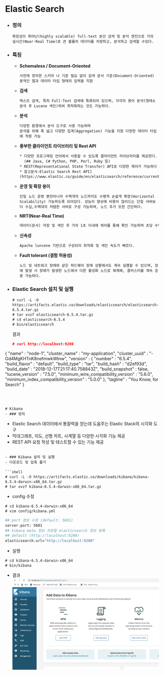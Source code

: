 # Elastic Search

- ### 정의
   ```
   확장성이 뛰어난(highly scalable) full-text 분산 검색 및 분석 엔진으로 거의 실시간(Near-Real Time)로 큰 볼륨의 데이터를 저장하고, 분석하고 검색할 수있다.
   ```

- ### 특징

  - **Schemaless / Document-Oriented**

    ```
    사전에 정의한 스키마 나 기준 필요 없이 검색 문서 기준(Document-Oriented) 동적인 열과 데이터 타입 형태의 입력을 지원
    ```

  - **검색**
    ```
    텍스트 검색, 특히 Full-Text 검색에 특화되어 있으며, 각각의 용어 분석(형태소 분석 후 Lucene 색인)하여 최적화하는 것도 가능하다.
    ```

  - **분석**

    ```
    다양한 환경에서 분석 도구로 사용 가능하며
    분석을 위해 폭 넓고 다양한 집계(Aggregation) 기능을 지원 다양한 데이터 타입에 적용 가능
    ```

  - **풍부한 클라이언트 라이브러리 및 Rest API**

    ```
    * 다양한 프로그래밍 언어에서 사용할 수 있도록 클라이언트 라이브러리를 제공한다.
      (## Java, C# Python, PHP, Perl, Ruby 등)
    * REST(Representational State Transfer) API로 다양한 제어가 가능하다
    * 참고문서-Elastic Search Rest API](https://www.elastic.co/guide/en/elasticsearch/reference/current/docs.html)
    ```

  - **운영 및 확장 용이**

    ```
    단일 노드 운영 뿐만아니라 수백개의 노드까지도 수평적 손쉽게 확장(Horizontal Scalability) 가능하도록 되어있다. 성능이 향상에 비용이 많이드는 단일 서버보다 수십,수백대의 저렴한 서버로 구성 가능하며, 노드 추가 또한 간단하다.
    ```

  - **NRT(Near-Real Time)**

    ```markdown
    데이터(문서) 저장 및 색인 후 거의 1초 이내에 쿼리를 통해 확인 가능하며 초당 수백~수천개의 도큐먼트 색인 생성하고 거의 실시간(Near-RealTime)으로 검색할 수 있다.
    ```

  - **신속성**

    ```
    Apache luncene 기반으로 구성되어 최적화 및 색인 속도가 빠르다.
    ```

  - **Fault tolerant (결함 허용성)**

    ```
    노드 및 네트워크 장애와 같은 하드웨어 장애 상황에서도 계속 실행할 수 있으며, 장애 발생 시 장애가 발생한 노드에서 다른 활성화 노드로 복제해, 클러스터를 계속 운용 가능하다.
    ```


- ### Elastic Search 설치 및 실행

   ```shell
   # curl -L -O https://artifacts.elastic.co/downloads/elasticsearch/elasticsearch-6.5.4.tar.gz
   # tar xvzf elasticsearch-6.5.4.tar.gz
   # cd elasticsearch-6.5.4
   # bin/elasticsearch
   ```

   결과

   ```json
   # curl http://localhost:9200
{
    "name" : "node-1",
    "cluster_name" : "my-application",
    "cluster_uuid" : "-Gd4MgKHTnK8nefmwkWtnw",
    "version" : {
    "number" : "6.5.4",
    "build_flavor" : "default",
    "build_type" : "tar",
    "build_hash" : "d2ef93d",
    "build_date" : "2018-12-17T21:17:40.758843Z",
    "build_snapshot" : false,
    "lucene_version" : "7.5.0",
    "minimum_wire_compatibility_version" : "5.6.0",
    "minimum_index_compatibility_version" : "5.0.0"
    },
    "tagline" : "You Know, for Search"
}
   ```



# Kibana
- ### 정의
   ```
   - Elastic Search 데이터에서 통찰력을 얻는데 도움주는 Elastic Stack의 시각화 도구
   - 막대그래프, 지도, 선형 차트, 시계열 등 다양한 시각화 기능 제공
   - REST API 요청 작성 및 테스트할 수 있는 기능 제공
   ```

- ### Kibana 설치 및 실행
   - 다운로드 및 압축 풀기

   ```shell
   # curl -L -O https://artifacts.elastic.co/downloads/kibana/kibana-6.5.4-darwin-x86_64.tar.gz
   # tar xvzf kibana-6.5.4-darwin-x86_64.tar.gz
   ```
   - config 수정
   ```shell
   # cd kibana-6.5.4-darwin-x86_64
   # vim config/kibana.yml
   ```
   ```bash
   ## port 정보 수정 (default: 5601)
   server.port: 5601
   ## kibana meta 정보 저장할 elasticsearch 정보 등록
   ## default (http://localhost:9200)
   elasticsearch.url="http://localhost:9200"
   ```
   - 실행
   ```shell
   # cd kibana-6.5.4-darwin-x86_64
   # bin/kibana
   ```
   -  결과
     ![kibna 실행](.\img\kibana_run.png)
